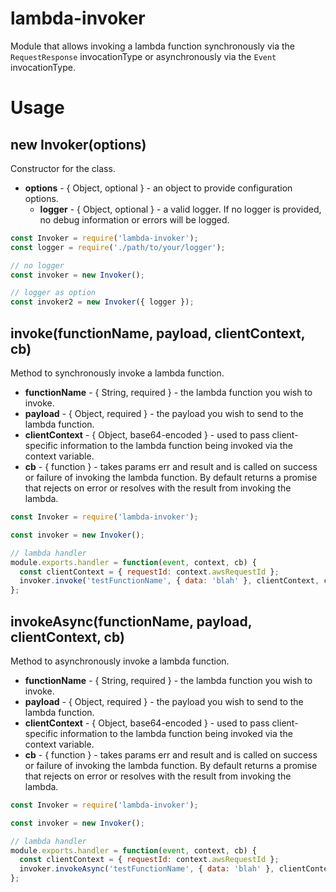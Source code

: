 # lambda-invoker

Module that allows invoking a lambda function synchronously via the `RequestResponse` invocationType or asynchronously via the `Event` invocationType.

# Usage

## new Invoker(options)
Constructor for the class.
- **options** - { Object, optional } - an object to provide configuration options.
  - **logger** - { Object, optional } - a valid logger. If no logger is provided, no debug information or errors will be logged.

```javascript
const Invoker = require('lambda-invoker');
const logger = require('./path/to/your/logger');

// no logger
const invoker = new Invoker();

// logger as option
const invoker2 = new Invoker({ logger });
```

## invoke(functionName, payload, clientContext, cb)
Method to synchronously invoke a lambda function.
- **functionName** - { String, required } - the lambda function you wish to invoke.
- **payload** - { Object, required } - the payload you wish to send to the lambda function.
- **clientContext** - { Object, base64-encoded } - used to pass client-specific information to the lambda function being invoked via the context variable.
- **cb** - { function } - takes params err and result and is called on success or failure of invoking the lambda function. By default returns a promise that rejects on error or resolves with the result from invoking the lambda.

```javascript
const Invoker = require('lambda-invoker');

const invoker = new Invoker();

// lambda handler
module.exports.handler = function(event, context, cb) {
  const clientContext = { requestId: context.awsRequestId };
  invoker.invoke('testFunctionName', { data: 'blah' }, clientContext, cb);
};
```

## invokeAsync(functionName, payload, clientContext, cb)
Method to asynchronously invoke a lambda function.
- **functionName** - { String, required } - the lambda function you wish to invoke.
- **payload** - { Object, required } - the payload you wish to send to the lambda function.
- **clientContext** - { Object, base64-encoded } - used to pass client-specific information to the lambda function being invoked via the context variable.
- **cb** - { function } - takes params err and result and is called on success or failure of invoking the lambda function. By default returns a promise that rejects on error or resolves with the result from invoking the lambda.

```javascript
const Invoker = require('lambda-invoker');

const invoker = new Invoker();

// lambda handler
module.exports.handler = function(event, context, cb) {
  const clientContext = { requestId: context.awsRequestId };
  invoker.invokeAsync('testFunctionName', { data: 'blah' }, clientContext, cb);
};
```

